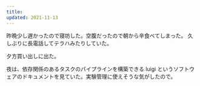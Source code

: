 ```yaml
---
title: 
updated: 2021-11-13
---
```


昨晩少し遅かったので寝坊した。空腹だったので朝から辛食べてしまった。
久しぶりに長電話してテラハみたりしていた。

夕方買い出しに出た。

夜は、依存関係のあるタスクのパイプラインを構築できる luigi というソフトウェアのドキュメントを見ていた。実験管理に使えそうな気がしたので。
